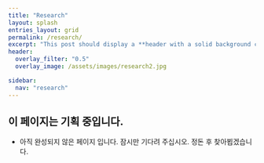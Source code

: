 ```yaml
---
title: "Research"
layout: splash
entries_layout: grid
permalink: /research/
excerpt: "This post should display a **header with a solid background color**, if the theme supports it."
header:
  overlay_filter: "0.5"
  overlay_image: /assets/images/research2.jpg

sidebar:
  nav: "research"
---
```




## 이 페이지는 기획 중입니다. 

- 아직 완성되지 않은 페이지 입니다. 잠시만 기다려 주십시오. 정돈 후 찾아뵙겠습니다.